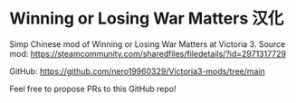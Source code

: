 # Winning or Losing War Matters 汉化

Simp Chinese mod of Winning or Losing War Matters at Victoria 3. Source mod: https://steamcommunity.com/sharedfiles/filedetails/?id=2971317729

GitHub: https://github.com/nero19960329/Victoria3-mods/tree/main

Feel free to propose PRs to this GitHub repo!
